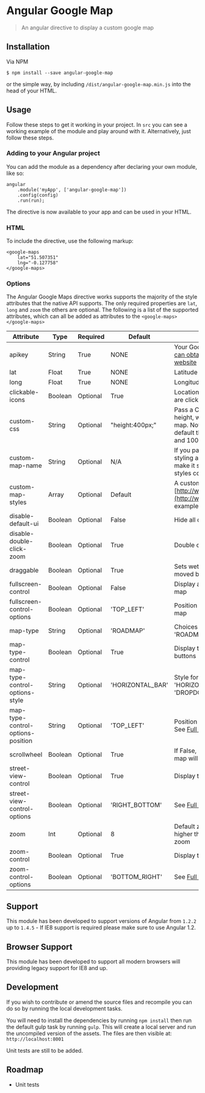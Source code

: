 # Angular Google Map
> An angular directive to display a custom google map

## Installation

Via NPM

```
$ npm install --save angular-google-map
```

or the simple way, by including ``/dist/angular-google-map.min.js`` into the head of your HTML.


## Usage
Follow these steps to get it working in your project. In ```src``` you can see a working example of the module and play around with it. Alternatively, just follow these steps.


### Adding to your Angular project
You can add the module as a dependency after declaring your own module, like so:
```
angular
    .module('myApp', ['angular-google-map'])
    .config(config)
    .run(run);
```
The directive is now available to your app and can be used in your HTML.

### HTML
To include the directive, use the following markup:
```
<google-maps
    lat="51.507351"
    lng="-0.127758"
</google-maps>
```

### Options
The Angular Google Maps directive works supports the majority of the style attributes that the native API supports. The only required properties are ```lat```, ```long``` and ```zoom``` the others are optional. The following is a list of the supported attributes, which can all be added as attributes to the ```<google-maps></google-maps>```

Attribute | Type | Required | Default | Description
--- | --- | --- | --- | ---
apikey | String | True| NONE| Your Google maps API Key. [You can obtain one easily from the website](https://developers.google.com/maps/documentation/javascript/get-api-key)
lat| Float | True | NONE | Latitude position for map
long| Float | True | NONE | Longitude position for map
clickable-icons| Boolean | Optional | True | Locations with more information are clickable
custom-css| String | Optional | "height:400px;" | Pass a CSS class to control the height, width and position of the map. Not setting a class will default the map to 400px high and 100% wide.
custom-map-name| String | Optional | N/A | If you pass in a custom map styling array, you can name it and make it selectable from from map styles control
custom-map-styles| Array | Optional | Default | A custom map skin, see [http://www.snazzymaps.com](http://www.snazzymaps.com) for examples
disable-default-ui| Boolean | Optional | False  |  Hide all controllable UI elements
disable-double-click-zoom| Boolean | Optional | True | Double clicking zooms in closer
draggable| Boolean | Optional | True | Sets wether the map can be moved by user dragging action
fullscreen-control| Boolean | Optional | False | Display a control to fullscreen the map
fullscreen-control-options| Boolean | Optional | 'TOP_LEFT' | Position controls for the fullscreen map
map-type| String | Optional | 'ROADMAP' | Choices are: 'ROADMAP','SATELLITE','HYBRID'
map-type-control| Boolean | Optional | True | Display the Map Type options buttons
map-type-control-options-style| String | Optional | 'HORIZONTAL_BAR' | Style for the buttons. Choices are: 'HORIZONTAL_BAR' or 'DROPDOWN_MENU'
map-type-control-options-position| String | Optional | 'TOP_LEFT' | Position of the buttons. Choices. See [Full API for details](https://developers.google.com/maps/documentation/javascript/controls#ControlPositioning)
scrollwheel| Boolean | Optional | True | If False, use scrolling within the map will not effect zoom level.
street-view-control| Boolean | Optional | True |  Display the Street View option
street-view-control-options| Boolean | Optional | 'RIGHT_BOTTOM' | See [Full API for details](https://developers.google.com/maps/documentation/javascript/controls#ControlPositioning)
zoom| Int | Optional | 8 | Default zoom level for map, the higher the number the closer the zoom
zoom-control| Boolean | Optional | True | Display the zoom control
zoom-control-options| Boolean | Optional | 'BOTTOM_RIGHT' | See [Full API for details](https://developers.google.com/maps/documentation/javascript/controls#ControlPositioning)

## Support

This module has been developed to support versions of Angular from ``1.2.2`` up to ``1.4.5`` - If IE8 support is required please make sure to use Angular 1.2.

## Browser Support
This module has been developed to support all modern browsers will providing legacy support for IE8 and up.

## Development
If you wish to contribute or amend the source files and recompile you can do so by running the local development tasks.

You will need to install the dependencies by running ``npm install`` then run the default gulp task by running ``gulp``. This will create a local server and run the uncompiled version of the assets. The files are then visible at: ``http://localhost:8001``

Unit tests are still to be added.

## Roadmap

* Unit tests
